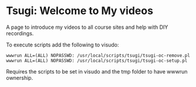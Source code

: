 # Tsugi: Welcome to My videos

A page to introduce my videos to all course sites and help with DIY recordings.

To execute scripts add the following to visudo:
```
wwwrun ALL=(ALL) NOPASSWD: /usr/local/scripts/tsugi/tsugi-oc-remove.pl
wwwrun ALL=(ALL) NOPASSWD: /usr/local/scripts/tsugi/tsugi-oc-setup.pl
```

Requires the scripts to be set in visudo and the tmp folder to have wwwrun ownership.

